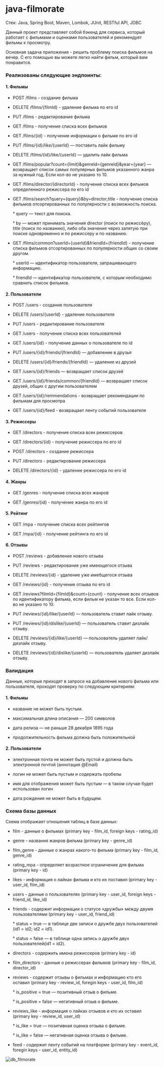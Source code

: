 # java-filmorate


Стек: Java, Spring Boot, Maven, Lombok, JUnit, RESTful API, JDBC


Данный проект представляет собой бэкенд для сервиса, который работает с фильмами и оценками пользователей и рекомендует фильмы к просмотру.

Основная задача приложения - решить проблему поиска фильмов на вечер. С его помощью вы можете легко найти фильм, который вам понравится.

### Реализованы следующие эндпоинты:

#### 1. Фильмы
+ POST /films - создание фильма

+ DELETE /films/{filmId} - удаление фильма по его id

+ PUT /films - редактирование фильма

+ GET /films - получение списка всех фильмов

+ GET /films/{id} - получение информации о фильме по его id

+ PUT /films/{id}/like/{userId} — поставить лайк фильму

+ DELETE /films/{id}/like/{userId} — удалить лайк фильма

+ GET /films/popular?count={limit}&genreId={genreId}&year={year} — возвращает список самых популярных фильмов указанного жанра за нужный год. Если кол-во не указано то 10.

+ GET /films/director/{directorId} - получение списка всех фильмов определенного режиссера по его id

+ GET /films/search?query={query}&by=director,title - получение списка фильмов отсортированных по популярности с возможность поиска.
  
  ° query — текст для поиска.
  
  ° by — может принимать значения director (поиск по режиссёру), title (поиск по названию), либо оба значения через запятую при поиске одновременно и по режиссеру и по названию.
+ GET /films/common?userId={userId}&friendId={friendId} - получение списка фильмов отсортированных по популярности общих со своим другом.
  
  ° userId — идентификатор пользователя, запрашивающего информацию.
  
  ° friendId — идентификатор пользователя, с которым необходимо сравнить список фильмов.

#### 2. Пользователи

+ POST /users - создание пользователя

+ DELETE /users/{userId} - удаление пользователя

+ PUT /users - редактирование пользователя

+ GET /users - получение списка всех пользователей

+ GET /users/{id} - получение данных о пользователе по id

+ PUT /users/{id}/friends/{friendId} — добавление в друзья

+ DELETE /users/{id}/friends/{friendId} — удаление из друзей

+ GET /users/{id}/friends — возвращает список друзей

+ GET /users/{id}/friends/common/{friendId} — возвращает список друзей, общих с другим пользователем

+ GET /users/{id}/remmendations - возвращает рекомендации по фильмам для просмотра

+ GET /users/{id}/feed - возвращает ленту событий пользователя

#### 3. Режиссеры

+ GET /directors - получение списка всех режиссеров

+ GET /directors/{id} - получение режиссера по его id

+ POST /directors - создание режиссера

+ PUT /directors - редактирование режиссера

+ DELETE /directors/{id} - удаление режиссера по его id
  
#### 4. Жанры

+ GET /genres - получение списка всех жанров

+ GET /genres/{id} - получение жанра по его id

#### 5. Рейтинг

+ GET /mpa - получение списка всех рейтингов

+ GET /mpa/{id} - получение рейтинга по его id

#### 6. Отзывы

+ POST /reviews - добавление нового отзыва

+ PUT /reviews - редактирование уже имеющегося отзыва

+ DELETE /reviews/{id} - удаление уже имебщегося отзыва

+ GET /reviews/{id} - получение отзыва по его id

+ GET /reviews?filmId={filmId}&count={count} - получение всех отзывов по идентификатору фильма, если фильм не указан то все. Если кол-во не указано то 10.

+ PUT /reviews/{id}/like/{userId} — пользователь ставит лайк отзыву.
  
+ PUT /reviews/{id}/dislike/{userId} — пользователь ставит дизлайк отзыву.
  
+ DELETE /reviews/{id}/like/{userId} — пользователь удаляет лайк/дизлайк отзыву.
  
+ DELETE /reviews/{id}/dislike/{userId} — пользователь удаляет дизлайк отзыву.

### Валидация
Данные, которые приходят в запросе на добавление нового фильма или пользователя, проходят проверку по следующим критериям:

#### 1. Фильмы
 + название не может быть пустым.
 
 + максимальная длина описания — 200 символов
 
 + дата релиза — не раньше 28 декабря 1895 года
 
 + продолжительность фильма должна быть положительной

#### 2. Пользователи
 + электронная почта не может быть пустой и должна быть электронной почтой (аннотация @Email)
 
 + логин не может быть пустым и содержать пробелы
 
 + имя для отображения может быть пустым — в таком случае будет использован логин
 
 + дата рождения не может быть в будущем.

### Схема базы данных
Схема отображает отношения таблиц в базе данных:

+ film - данные о фильмах (primary key - film_id, foreign keys - rating_id)
+ genre - названия жанров фильма (primary key - genre_id)
+ film_genre - данные о жанрах какого-то фильма (primary key - film_id, genre_id)
+ rating_mpa - определяет возрастное ограничение для фильма (primary key - id)
+ likes - информация о лайках фильма и кто их поставил (primary key - user_id, film_id)
+ users - данные о пользователях (primary key - user_id, foreign keys - friend_id, like_id)
+ friends - содержит информации о статусе «дружбы» между двумя пользователями (primary key - user_id, friend_id)
  
  °  status = true — в таблице две записи о дружбе двух пользователей (id1 = id2; id2 = id1).
  
  °  status = false — в таблице одна запись о дружбе двух пользователей(id1 = id2).
+ directors - содержить имена режиссеров (primary key - id)
+ film_directors - данные о режиссерах фильмов (primary key - film_id, director_id)
+ reviews - содержит отзывы о фильмах и информацию кто его оставил (primary key - review_id, foregin keys - user_id, film_id)
  
  °  is_positive = true — позитивный отзыв о фильме.
  
  °  is_positive = false — негативный отзыв о фильме.
+ reviews_like - информация о лайках отзывов и кто их оставил (primary key - review_id, user_id)
  
  °  is_like = true — позитивная оценка отзыва о фильме.
  
  °  is_like = false — негативная оценка отзыва о фильме.
+ feed - содержит ленту событий на платформе (primary key - event_id, foregin keys - user_id, entity_id)

![db_filmorate](https://github.com/CyberCoHuK/java-filmorate/assets/108213849/d23d6d69-5748-4d0d-b18f-6a75f9020de7)

 
 
